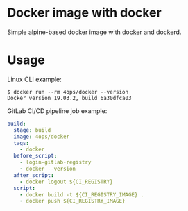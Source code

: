 # Docker image with docker

Simple alpine-based docker image with docker and dockerd.

# Usage

Linux CLI example:

```shell
$ docker run --rm 4ops/docker --version
Docker version 19.03.2, build 6a30dfca03
```

GitLab CI/CD pipeline job example:

```yml
build:
  stage: build
  image: 4ops/docker
  tags:
    - docker
  before_script:
    - login-gitlab-registry
    - docker --version
  after_script:
    - docker logout ${CI_REGISTRY}
  script:
    - docker build -t ${CI_REGISTRY_IMAGE} .
    - docker push ${CI_REGISTRY_IMAGE}
```
